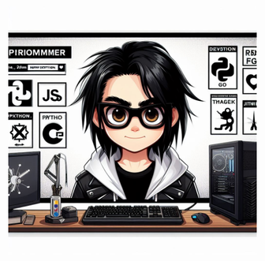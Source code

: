 ![cover](https://github.com/Kaike-Vitorino/Kaike-Vitorino/blob/main/_3e59fb5c-0698-4415-91ee-6d385acf6307.jpeg)
